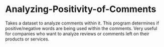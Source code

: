 # Analyzing-Positivity-of-Comments

Takes a dataset to analyze comments within it. This program determines if positive/negative words are being used within the comments. Very useful for companies who want to analyze reviews or comments left on their products or services.
